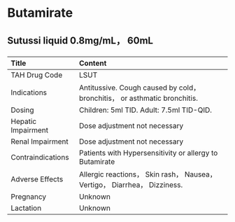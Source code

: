 # Butamirate

## Sutussi liquid 0.8mg/mL， 60mL

##### 

| Title              | Content                                                                   |
|:-------------------|:--------------------------------------------------------------------------|
| TAH Drug Code      | LSUT                                                                      |
| Indications        | Antitussive. Cough caused by cold， bronchitis， or asthmatic bronchitis. |
| Dosing             | Children: 5ml TID. Adult: 7.5ml TID-QID.                                  |
| Hepatic Impairment | Dose adjustment not necessary                                             |
| Renal Impairment   | Dose adjustment not necessary                                             |
| Contraindications  | Patients with Hypersensitivity or allergy to Butamirate                   |
| Adverse Effects    | Allergic reactions， Skin rash， Nausea， Vertigo， Diarrhea， Dizziness. |
| Pregnancy          | Unknown                                                                   |
| Lactation          | Unknown                                                                   |

